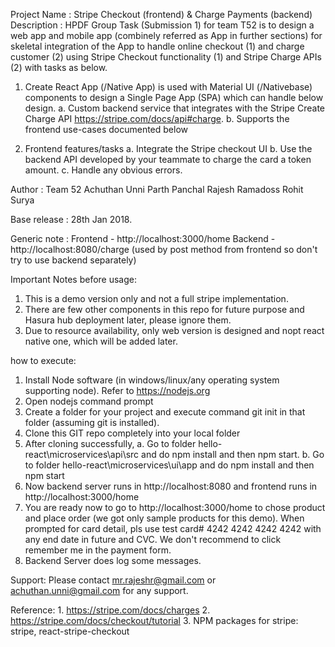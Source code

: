 Project Name	: Stripe Checkout (frontend) & Charge Payments (backend)
Description   	: 
HPDF Group Task (Submission 1) for team T52 is to design a web app and mobile app (combinely referred as App in further sections) for skeletal integration of the App to handle online checkout (1) and charge customer (2) using Stripe Checkout functionality (1) and Stripe Charge APIs (2) with tasks as below.

1.	Create React App (/Native App) is used with Material UI (/Nativebase) components to design a Single Page App (SPA) which can handle below design.
	a.	Custom backend service that integrates with the Stripe Create Charge API https://stripe.com/docs/api#charge. 
	b.	Supports the frontend use-cases documented below

2.	Frontend features/tasks
	a.	Integrate the Stripe checkout UI
	b.	Use the backend API developed by your teammate to charge the card a token amount.
	c.	Handle any obvious errors.

Author        	: Team 52 
						Achuthan Unni
						Parth Panchal
						Rajesh Ramadoss
						Rohit Surya

Base release  	: 28th Jan 2018.

Generic note	:	Frontend - http://localhost:3000/home 
					Backend - http://localhost:8080/charge (used by post method from frontend so don't try to use backend separately)

Important Notes before usage: 
1. This is a demo version only and not a full stripe implementation. 
2. There are few other components in this repo for future purpose and Hasura hub deployment later, please ignore them. 
3. Due to resource availability, only web version is designed and nopt react native one, which will be added later.
					
how to execute:
1.	Install Node software (in windows/linux/any operating system supporting node). Refer to https://nodejs.org  
2.	Open nodejs command prompt 
3.	Create a folder for your project and execute command git init in that folder (assuming git is installed).
4.	Clone this GIT repo completely into your local folder
5.	After cloning successfully, 
	a. Go to folder hello-react\microservices\api\src and do npm install and then npm start.
	b. Go to folder hello-react\microservices\ui\app and do npm install and then npm start
6. Now backend server runs in http://localhost:8080 and frontend runs in http://localhost:3000/home
7.  You are ready now to go to http://localhost:3000/home to chose product and place order (we got only sample products for this demo). When prompted for card detail, pls use test card# 4242 4242 4242 4242 with any end date in future and CVC. We don't recommend to click remember me in the payment form.
8.  Backend Server does log some messages.

Support:
Please contact mr.rajeshr@gmail.com or achuthan.unni@gmail.com for any support.

Reference:
	1. https://stripe.com/docs/charges 
	2. https://stripe.com/docs/checkout/tutorial
	3. NPM packages for stripe: stripe, react-stripe-checkout
	
